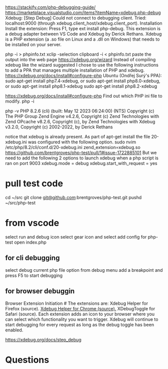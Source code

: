 https://stackify.com/php-debugging-guide/
https://marketplace.visualstudio.com/items?itemName=xdebug.php-debug
Xdebug: [Step Debug] Could not connect to debugging client. Tried: localhost:9000 (through xdebug.client_host/xdebug.client_port).
Installation
Install the extension: Press F1, type ext install php-debug.
This extension is a debug adapter between VS Code and Xdebug by Derick Rethans. Xdebug is a PHP extension (a .so file on Linux and a .dll on Windows) that needs to be installed on your server.

php -i > phpinfo.txt
xclip -selection clipboard -i < phpinfo.txt 
paste the output into the web page
https://xdebug.org/wizard
Instead of compiling xdebug like the wizard suggested I chose to use the following instructions to add a PPA that manages multiple installation of PHP and xdebug.
https://xdebug.org/docs/install#configure-php
Ubuntu (Ondřej Surý's PPA):
sudo apt-get install php7.4-xdebug, or
sudo apt-get install php8.0-xdebug, or
sudo apt-get install php8.1-xdebug
sudo apt-get install php8.2-xdebug

https://xdebug.org/docs/install#configure-php
Find out which PHP ini file to modify.
php -i


php -v
PHP 8.2.6 (cli) (built: May 12 2023 06:24:00) (NTS)
Copyright (c) The PHP Group
Zend Engine v4.2.6, Copyright (c) Zend Technologies
    with Zend OPcache v8.2.6, Copyright (c), by Zend Technologies
    with Xdebug v3.2.0, Copyright (c) 2002-2022, by Derick Rethans

notice that xdebug is already present.
As part of apt-get install the file 20-xdebug.ini was configured with the following option.
sudo nvim /etc/php/8.2/cli/conf.d/20-xdebug.ini
zend_extension=xdebug.so
https://github.com/brentgroves/php-test/pull/1#issue-1722885101
But we need to add the following 2 options to launch xdebug when a php script is ran on port 9003
xdebug.mode = debug
xdebug.start_with_request = yes

# pull test code
cd ~/src
git clone git@github.com:brentgroves/php-test.git
pushd ~/src/php-test

# from vscode
select run and debug icon
select gear icon
and select add config for php-test
open index.php 
## for cli debugging
select debug current php file option from debug menu
add a breakpoint and press F5 to start debugging
## for browser debuggin
Browser Extension Initiation #
The extensions are:
Xdebug Helper for Firefox (source).
[Xdebug Helper for Chrome (source).](https://chrome.google.com/extensions/detail/eadndfjplgieldjbigjakmdgkmoaaaoc)
XDebugToggle for Safari (source).
Each extension adds an icon to your browser where you can select which functionality you want to trigger. Xdebug will continue to start debugging for every request as long as the debug toggle has been enabled.

https://xdebug.org/docs/step_debug

# Questions


